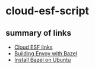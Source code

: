 # cloud-esf-script

## summary of links
* [Cloud ESF links](http://go/cloud-esf-links)
* [Building Envoy with Bazel](https://github.com/envoyproxy/envoy/blob/master/bazel/README.md)
* [Install Bazel on Ubuntu](https://docs.bazel.build/versions/master/install-ubuntu.html)
